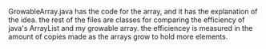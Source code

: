 GrowableArray.java has the code for the array, and it has the explanation of the idea. the rest of the files are classes for comparing the efficiency of java's ArrayList and my growable array. the efficiencey is measured in the amount of copies made as the arrays grow to hold more elements.
